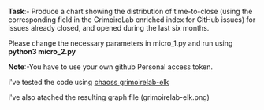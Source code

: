 **Task**:- Produce a chart showing the distribution of time-to-close (using the corresponding field in the GrimoireLab enriched index for GitHub issues) for issues already closed, and opened during the last six months.

Please change the necessary parameters in micro_1.py and run using **python3 micro_2.py**

**Note**:-You have to use your own github Personal access token.

I've tested the code using [chaoss grimoirelab-elk](https://github.com/chaoss/grimoirelab-elk)

I've also atached the resulting graph file (grimoirelab-elk.png)
